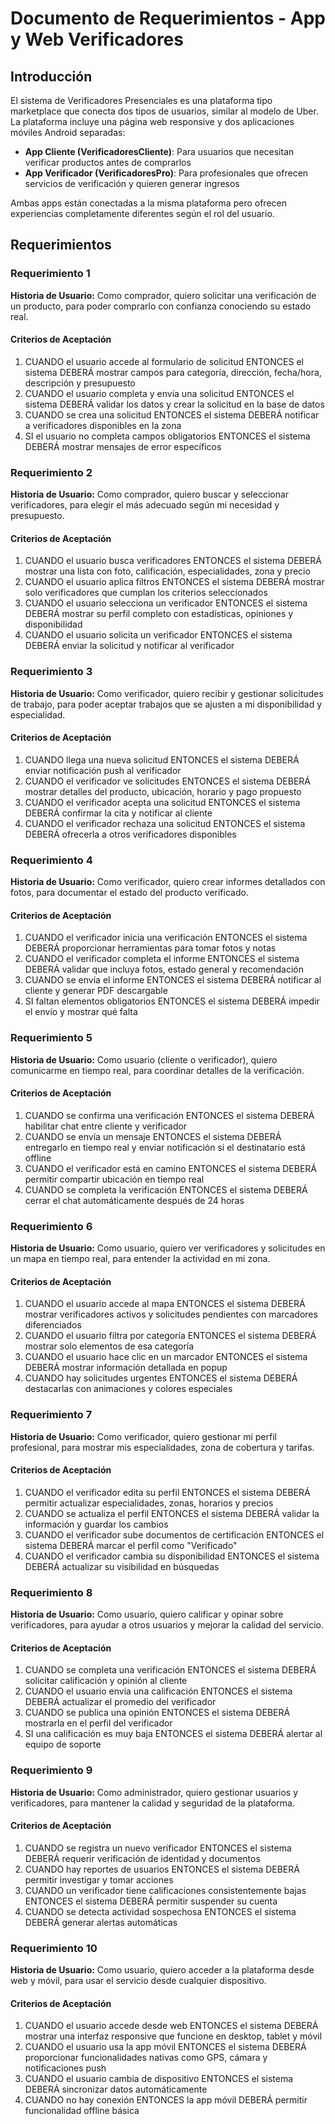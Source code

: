 # Documento de Requerimientos - App y Web Verificadores

## Introducción

El sistema de Verificadores Presenciales es una plataforma tipo marketplace que conecta dos tipos de usuarios, similar al modelo de Uber. La plataforma incluye una página web responsive y dos aplicaciones móviles Android separadas:

- **App Cliente (VerificadoresCliente)**: Para usuarios que necesitan verificar productos antes de comprarlos
- **App Verificador (VerificadoresPro)**: Para profesionales que ofrecen servicios de verificación y quieren generar ingresos

Ambas apps están conectadas a la misma plataforma pero ofrecen experiencias completamente diferentes según el rol del usuario.

## Requerimientos

### Requerimiento 1

**Historia de Usuario:** Como comprador, quiero solicitar una verificación de un producto, para poder comprarlo con confianza conociendo su estado real.

#### Criterios de Aceptación

1. CUANDO el usuario accede al formulario de solicitud ENTONCES el sistema DEBERÁ mostrar campos para categoría, dirección, fecha/hora, descripción y presupuesto
2. CUANDO el usuario completa y envía una solicitud ENTONCES el sistema DEBERÁ validar los datos y crear la solicitud en la base de datos
3. CUANDO se crea una solicitud ENTONCES el sistema DEBERÁ notificar a verificadores disponibles en la zona
4. SI el usuario no completa campos obligatorios ENTONCES el sistema DEBERÁ mostrar mensajes de error específicos

### Requerimiento 2

**Historia de Usuario:** Como comprador, quiero buscar y seleccionar verificadores, para elegir el más adecuado según mi necesidad y presupuesto.

#### Criterios de Aceptación

1. CUANDO el usuario busca verificadores ENTONCES el sistema DEBERÁ mostrar una lista con foto, calificación, especialidades, zona y precio
2. CUANDO el usuario aplica filtros ENTONCES el sistema DEBERÁ mostrar solo verificadores que cumplan los criterios seleccionados
3. CUANDO el usuario selecciona un verificador ENTONCES el sistema DEBERÁ mostrar su perfil completo con estadísticas, opiniones y disponibilidad
4. CUANDO el usuario solicita un verificador ENTONCES el sistema DEBERÁ enviar la solicitud y notificar al verificador

### Requerimiento 3

**Historia de Usuario:** Como verificador, quiero recibir y gestionar solicitudes de trabajo, para poder aceptar trabajos que se ajusten a mi disponibilidad y especialidad.

#### Criterios de Aceptación

1. CUANDO llega una nueva solicitud ENTONCES el sistema DEBERÁ enviar notificación push al verificador
2. CUANDO el verificador ve solicitudes ENTONCES el sistema DEBERÁ mostrar detalles del producto, ubicación, horario y pago propuesto
3. CUANDO el verificador acepta una solicitud ENTONCES el sistema DEBERÁ confirmar la cita y notificar al cliente
4. CUANDO el verificador rechaza una solicitud ENTONCES el sistema DEBERÁ ofrecerla a otros verificadores disponibles

### Requerimiento 4

**Historia de Usuario:** Como verificador, quiero crear informes detallados con fotos, para documentar el estado del producto verificado.

#### Criterios de Aceptación

1. CUANDO el verificador inicia una verificación ENTONCES el sistema DEBERÁ proporcionar herramientas para tomar fotos y notas
2. CUANDO el verificador completa el informe ENTONCES el sistema DEBERÁ validar que incluya fotos, estado general y recomendación
3. CUANDO se envía el informe ENTONCES el sistema DEBERÁ notificar al cliente y generar PDF descargable
4. SI faltan elementos obligatorios ENTONCES el sistema DEBERÁ impedir el envío y mostrar qué falta

### Requerimiento 5

**Historia de Usuario:** Como usuario (cliente o verificador), quiero comunicarme en tiempo real, para coordinar detalles de la verificación.

#### Criterios de Aceptación

1. CUANDO se confirma una verificación ENTONCES el sistema DEBERÁ habilitar chat entre cliente y verificador
2. CUANDO se envía un mensaje ENTONCES el sistema DEBERÁ entregarlo en tiempo real y enviar notificación si el destinatario está offline
3. CUANDO el verificador está en camino ENTONCES el sistema DEBERÁ permitir compartir ubicación en tiempo real
4. CUANDO se completa la verificación ENTONCES el sistema DEBERÁ cerrar el chat automáticamente después de 24 horas

### Requerimiento 6

**Historia de Usuario:** Como usuario, quiero ver verificadores y solicitudes en un mapa en tiempo real, para entender la actividad en mi zona.

#### Criterios de Aceptación

1. CUANDO el usuario accede al mapa ENTONCES el sistema DEBERÁ mostrar verificadores activos y solicitudes pendientes con marcadores diferenciados
2. CUANDO el usuario filtra por categoría ENTONCES el sistema DEBERÁ mostrar solo elementos de esa categoría
3. CUANDO el usuario hace clic en un marcador ENTONCES el sistema DEBERÁ mostrar información detallada en popup
4. CUANDO hay solicitudes urgentes ENTONCES el sistema DEBERÁ destacarlas con animaciones y colores especiales

### Requerimiento 7

**Historia de Usuario:** Como verificador, quiero gestionar mi perfil profesional, para mostrar mis especialidades, zona de cobertura y tarifas.

#### Criterios de Aceptación

1. CUANDO el verificador edita su perfil ENTONCES el sistema DEBERÁ permitir actualizar especialidades, zonas, horarios y precios
2. CUANDO se actualiza el perfil ENTONCES el sistema DEBERÁ validar la información y guardar los cambios
3. CUANDO el verificador sube documentos de certificación ENTONCES el sistema DEBERÁ marcar el perfil como "Verificado"
4. CUANDO el verificador cambia su disponibilidad ENTONCES el sistema DEBERÁ actualizar su visibilidad en búsquedas

### Requerimiento 8

**Historia de Usuario:** Como usuario, quiero calificar y opinar sobre verificadores, para ayudar a otros usuarios y mejorar la calidad del servicio.

#### Criterios de Aceptación

1. CUANDO se completa una verificación ENTONCES el sistema DEBERÁ solicitar calificación y opinión al cliente
2. CUANDO el usuario envía una calificación ENTONCES el sistema DEBERÁ actualizar el promedio del verificador
3. CUANDO se publica una opinión ENTONCES el sistema DEBERÁ mostrarla en el perfil del verificador
4. SI una calificación es muy baja ENTONCES el sistema DEBERÁ alertar al equipo de soporte

### Requerimiento 9

**Historia de Usuario:** Como administrador, quiero gestionar usuarios y verificadores, para mantener la calidad y seguridad de la plataforma.

#### Criterios de Aceptación

1. CUANDO se registra un nuevo verificador ENTONCES el sistema DEBERÁ requerir verificación de identidad y documentos
2. CUANDO hay reportes de usuarios ENTONCES el sistema DEBERÁ permitir investigar y tomar acciones
3. CUANDO un verificador tiene calificaciones consistentemente bajas ENTONCES el sistema DEBERÁ permitir suspender su cuenta
4. CUANDO se detecta actividad sospechosa ENTONCES el sistema DEBERÁ generar alertas automáticas

### Requerimiento 10

**Historia de Usuario:** Como usuario, quiero acceder a la plataforma desde web y móvil, para usar el servicio desde cualquier dispositivo.

#### Criterios de Aceptación

1. CUANDO el usuario accede desde web ENTONCES el sistema DEBERÁ mostrar una interfaz responsive que funcione en desktop, tablet y móvil
2. CUANDO el usuario usa la app móvil ENTONCES el sistema DEBERÁ proporcionar funcionalidades nativas como GPS, cámara y notificaciones push
3. CUANDO el usuario cambia de dispositivo ENTONCES el sistema DEBERÁ sincronizar datos automáticamente
4. CUANDO no hay conexión ENTONCES la app móvil DEBERÁ permitir funcionalidad offline básica